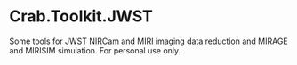 # Crab.Toolkit.JWST

Some tools for JWST NIRCam and MIRI imaging data reduction and MIRAGE and MIRISIM simulation. For personal use only. 

